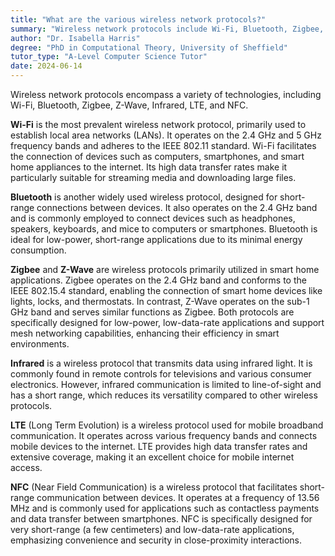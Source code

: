 ```yaml
---
title: "What are the various wireless network protocols?"
summary: "Wireless network protocols include Wi-Fi, Bluetooth, Zigbee, Z-Wave, Infrared, LTE, and NFC."
author: "Dr. Isabella Harris"
degree: "PhD in Computational Theory, University of Sheffield"
tutor_type: "A-Level Computer Science Tutor"
date: 2024-06-14
---
```


Wireless network protocols encompass a variety of technologies, including Wi-Fi, Bluetooth, Zigbee, Z-Wave, Infrared, LTE, and NFC.

**Wi-Fi** is the most prevalent wireless network protocol, primarily used to establish local area networks (LANs). It operates on the $2.4 \text{ GHz}$ and $5 \text{ GHz}$ frequency bands and adheres to the IEEE 802.11 standard. Wi-Fi facilitates the connection of devices such as computers, smartphones, and smart home appliances to the internet. Its high data transfer rates make it particularly suitable for streaming media and downloading large files.

**Bluetooth** is another widely used wireless protocol, designed for short-range connections between devices. It also operates on the $2.4 \text{ GHz}$ band and is commonly employed to connect devices such as headphones, speakers, keyboards, and mice to computers or smartphones. Bluetooth is ideal for low-power, short-range applications due to its minimal energy consumption.

**Zigbee** and **Z-Wave** are wireless protocols primarily utilized in smart home applications. Zigbee operates on the $2.4 \text{ GHz}$ band and conforms to the IEEE 802.15.4 standard, enabling the connection of smart home devices like lights, locks, and thermostats. In contrast, Z-Wave operates on the sub-$1 \text{ GHz}$ band and serves similar functions as Zigbee. Both protocols are specifically designed for low-power, low-data-rate applications and support mesh networking capabilities, enhancing their efficiency in smart environments.

**Infrared** is a wireless protocol that transmits data using infrared light. It is commonly found in remote controls for televisions and various consumer electronics. However, infrared communication is limited to line-of-sight and has a short range, which reduces its versatility compared to other wireless protocols.

**LTE** (Long Term Evolution) is a wireless protocol used for mobile broadband communication. It operates across various frequency bands and connects mobile devices to the internet. LTE provides high data transfer rates and extensive coverage, making it an excellent choice for mobile internet access.

**NFC** (Near Field Communication) is a wireless protocol that facilitates short-range communication between devices. It operates at a frequency of $13.56 \text{ MHz}$ and is commonly used for applications such as contactless payments and data transfer between smartphones. NFC is specifically designed for very short-range (a few centimeters) and low-data-rate applications, emphasizing convenience and security in close-proximity interactions.
    